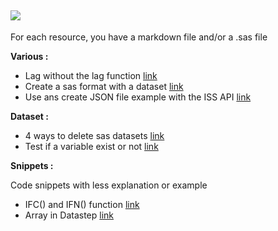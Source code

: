 
![](https://support.sas.com/images/SAS_TPTK_logo.gif) 
---

For each resource, you have a markdown file and/or a .sas file

**Various :**  

 - Lag without the lag function [link](https://github.com/NicoDupont/Resources/blob/master/SAS/Various/lag_without_lag_function.md) 
 - Create a sas format with a dataset [link](https://github.com/NicoDupont/Resources/blob/master/SAS/Various/create_format_with_a_dataset.md) 
 - Use ans create JSON file example with the ISS API [link](https://github.com/NicoDupont/Resources/blob/master/SAS/Snippets/use_the_json_format.sas)


**Dataset :**  

- 4 ways to delete sas datasets [link](https://github.com/NicoDupont/Resources/blob/master/SAS/Dataset/delete_dataset.md)
- Test if a variable exist or not [link](https://github.com/NicoDupont/Resources/blob/master/SAS/Dataset/var_exist.md)


**Snippets :**  

Code snippets with less explanation or example  

- IFC() and IFN() function [link](https://github.com/NicoDupont/Resources/blob/master/SAS/Snippets/ifc_and_ifn_function.sas)
- Array in Datastep [link](https://github.com/NicoDupont/Resources/blob/master/SAS/Snippets/an_array_in_a_datastep.sas)

